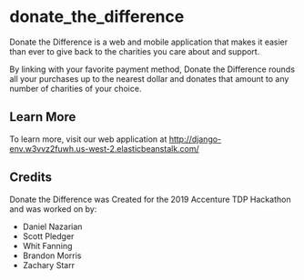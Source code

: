 # donate_the_difference

Donate the Difference is a web and mobile application that makes it easier than ever to give back to the charities you care about and support.

By linking with your favorite payment method, Donate the Difference rounds all your purchases up to the nearest dollar and donates that amount to any number of charities of your choice.


## Learn More

To learn more, visit our web application at http://django-env.w3vvz2fuwh.us-west-2.elasticbeanstalk.com/


## Credits

Donate the Difference was Created for the 2019 Accenture TDP Hackathon and was worked on by:
- Daniel Nazarian
- Scott Pledger
- Whit Fanning
- Brandon Morris
- Zachary Starr
